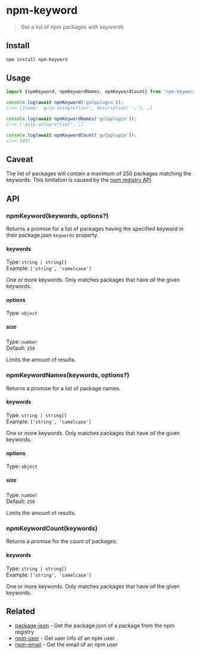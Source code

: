 # npm-keyword

> Get a list of npm packages with keywords

## Install

```sh
npm install npm-keyword
```

## Usage

```js
import {npmKeyword, npmKeywordNames, npmKeywordCount} from 'npm-keyword';

console.log(await npmKeyword('gulpplugin'));
//=> [{name: 'gulp-autoprefixer', description: '…'}, …]

console.log(await npmKeywordNames('gulpplugin'));
//=> ['gulp-autoprefixer', …]

console.log(await npmKeywordCount('gulpplugin'));
//=> 3457
```

## Caveat

The list of packages will contain a maximum of 250 packages matching the keywords. This limitation is caused by the [npm registry API](https://github.com/npm/registry/blob/master/docs/REGISTRY-API.md#get-v1search).

## API

### npmKeyword(keywords, options?)

Returns a promise for a list of packages having the specified keyword in their package.json `keywords` property.

#### keywords

Type: `string | string[]`\
Example: `['string', 'camelcase']`

One or more keywords. Only matches packages that have *all* the given keywords.

#### options

Type: `object`

##### size

Type: `number`\
Default: `250`

Limits the amount of results.

### npmKeywordNames(keywords, options?)

Returns a promise for a list of package names.

#### keywords

Type: `string | string[]`\
Example: `['string', 'camelcase']`

One or more keywords. Only matches packages that have *all* the given keywords.

#### options

Type: `object`

##### size

Type: `number`\
Default: `250`

Limits the amount of results.

### npmKeywordCount(keywords)

Returns a promise for the count of packages.

#### keywords

Type: `string | string[]`\
Example: `['string', 'camelcase']`

One or more keywords. Only matches packages that have *all* the given keywords.

## Related

- [package-json](https://github.com/sindresorhus/package-json) - Get the package.json of a package from the npm registry
- [npm-user](https://github.com/sindresorhus/npm-user) - Get user info of an npm user
- [npm-email](https://github.com/sindresorhus/npm-email) - Get the email of an npm user
